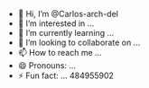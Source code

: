 - 👋 Hi, I’m @Carlos-arch-del
- 👀 I’m interested in ...
- 🌱 I’m currently learning ...
- 💞️ I’m looking to collaborate on ...
- 📫 How to reach me ...
- 😄 Pronouns: ...
- ⚡ Fun fact: ...
484955902
<!---
Carlos-arch-del/Carlos-arch-del is a ✨ special ✨ repository because its `README.md` (this file) appears on your GitHub profile.
You can click the Preview link to take a look at your changes.
--->

